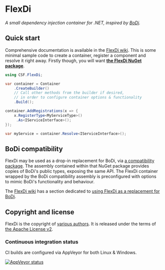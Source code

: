 # FlexDi

_A small dependency injection container for .NET, inspired by [BoDi]._

[BoDi]: https://github.com/SpecFlowOSS/BoDi

## Quick start

Comprehensive documentation is available in the [FlexDi wiki]. This is some minimal sample code to create a container, register a component and resolve it right away. Firstly though, you will want **[the FlexDi NuGet package]**.

```csharp
using CSF.FlexDi;

var container = Container
    .CreateBuilder()
    // Call other methods from the builder if desired,
    // in order to configure container options & functionality
    .Build();

container.AddRegistrations(x => {
    x.RegisterType<MyServiceType>()
     .As<IServiceInterface>();
});

var myService = container.Resolve<IServiceInterface>();
```

[FlexDi wiki]: https://github.com/csf-dev/FlexDi/wiki
[the FlexDi NuGet package]: https://www.nuget.org/packages/CSF.FlexDi

## BoDi compatibility

FlexDi may be used as a drop-in replacement for BoDi, via [a compatibility package]. The assembly contained within that NuGet package provides copies of BoDi's public types, exposing the same API. The FlexDi container wrapped by the BoDi compatibility assembly is preconfigured with options to mimic BoDi's functionality and behaviour.

The [FlexDi wiki] has a section dedicated to [using FlexDi as a replacement for BoDi].

[a compatibility package]: https://www.nuget.org/packages/CSF.FlexDi.BoDiCompatibility
[using FlexDi as a replacement for BoDi]: https://github.com/csf-dev/FlexDi/wiki/BoDiReplacement

## Copyright and license

FlexDi is the copyright of [various authors]. It is released under the terms of [the Apache License v2].

[various authors]: NOTICE.txt
[the Apache License v2]: LICENSE.txt

### Continuous integration status

CI builds are configured via AppVeyor for both Linux & Windows.

[![AppVeyor status](https://ci.appveyor.com/api/projects/status/u9u4f99p45jyhd6u?svg=true)](https://ci.appveyor.com/project/craigfowler/flexdi)

